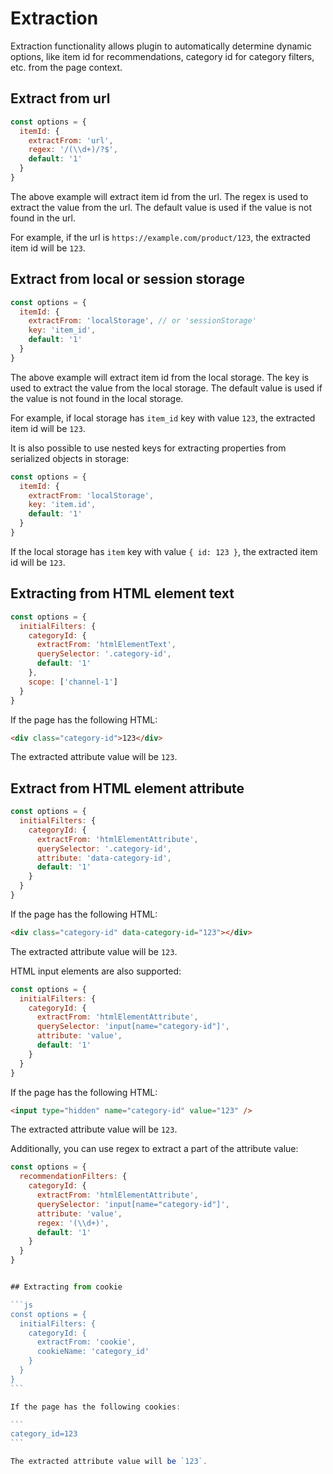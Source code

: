 # Extraction

Extraction functionality allows plugin to automatically determine dynamic options, like item id for recommendations, category id for category filters, etc. from the page context.

## Extract from url

```js
const options = {
  itemId: {
    extractFrom: 'url',
    regex: '/(\\d+)/?$',
    default: '1'
  }
}
```

The above example will extract item id from the url. The regex is used to extract the value from the url. The default value is used if the value is not found in the url.

For example, if the url is `https://example.com/product/123`, the extracted item id will be `123`.

## Extract from local or session storage

```js
const options = {
  itemId: {
    extractFrom: 'localStorage', // or 'sessionStorage'
    key: 'item_id',
    default: '1'
  }
}
```

The above example will extract item id from the local storage. The key is used to extract the value from the local storage. The default value is used if the value is not found in the local storage.

For example, if local storage has `item_id` key with value `123`, the extracted item id will be `123`.

It is also possible to use nested keys for extracting properties from serialized objects in storage:

```js
const options = {
  itemId: {
    extractFrom: 'localStorage',
    key: 'item.id',
    default: '1'
  }
}
```

If the local storage has `item` key with value `{ id: 123 }`, the extracted item id will be `123`.

## Extracting from HTML element text

```js
const options = {
  initialFilters: {
    categoryId: {
      extractFrom: 'htmlElementText',
      querySelector: '.category-id',
      default: '1'
    },
    scope: ['channel-1']
  }
}
```

If the page has the following HTML:

```html
<div class="category-id">123</div>
```

The extracted attribute value will be `123`.

## Extract from HTML element attribute

```js
const options = {
  initialFilters: {
    categoryId: {
      extractFrom: 'htmlElementAttribute',
      querySelector: '.category-id',
      attribute: 'data-category-id',
      default: '1'
    }
  }
}
```

If the page has the following HTML:

```html
<div class="category-id" data-category-id="123"></div>
```
The extracted attribute value will be `123`.

HTML input elements are also supported:

```js
const options = {
  initialFilters: {
    categoryId: {
      extractFrom: 'htmlElementAttribute',
      querySelector: 'input[name="category-id"]',
      attribute: 'value',
      default: '1'
    }
  }
}
```
If the page has the following HTML:

```html
<input type="hidden" name="category-id" value="123" />
```

The extracted attribute value will be `123`.

Additionally, you can use regex to extract a part of the attribute value:

````js
const options = {
  recommendationFilters: {
    categoryId: {
      extractFrom: 'htmlElementAttribute',
      querySelector: 'input[name="category-id"]',
      attribute: 'value',
      regex: '(\\d+)',
      default: '1'
    }
  }
}


## Extracting from cookie

```js
const options = {
  initialFilters: {
    categoryId: {
      extractFrom: 'cookie',
      cookieName: 'category_id'
    }
  }
}
```

If the page has the following cookies:

```
category_id=123
```

The extracted attribute value will be `123`.

